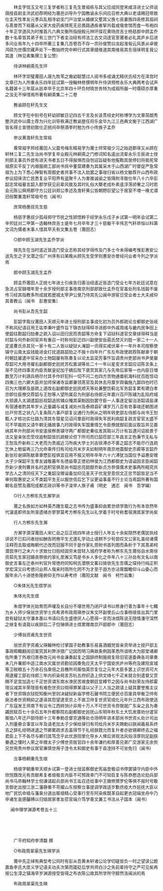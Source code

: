 <!-- { "loadSidebar": true } -->
　　林圭字信玉又号三复学者称三复先生曽祖栋与其父应成同登宋咸淳进士父师说荫授县尉圭洪武初荐明经为莆邑训导升宁国教谕永乐间应召修大典以老请赐冠带致仕圭天性孝友元季兵乱相寻幼支门戸治堂从婚嫁又塟其父族七丧妻族四丧修其祖祠与髙曽而下祖墓从父家大疫药疾殡死无忌畏路遇疾者挈共载或偕舍馆而食一布袍四十年正学道风为时推首凡六典文衡所指授殿元林环探花黄旸庶吉士杨慈郎中顾孟乔数十名辈皆其弟子有三世门下者圭治经有师法工古文词逹官至莆者必礼其庐乡后进多问业焉年九十四卒所著三复集几百卷百不存一宗孙俊赞曰龙起淮甸云风景从卓彼鸿硕为世儒宗藏声处下一教始终完中粹行式其章缝维道其南维易其东徂徕明复我公其逢（林见素集撰三复公赞）

　　侍讲林絅斋先生环

　　林环字崇璧莆田人唐九牧苇之裔幼聪慧过人阅书多成诵尤精伏氏经方在泽宫时文章已为人所重永乐四年廷试第一授翰林修撰明年升侍讲预修永乐大典两考会试声名籍甚十三年扈从廵幸卒于北京年四十环负材晓世务特为成祖所器一时儒硕亦厚重之没无不悼惜焉所著有絅斋集二十二卷

　　教谕顾在轩先生文

　　顾文字在中别号在轩幼颕敏日记四五千言及长该贯经史时称博学为文章简朗秀整洪武中以儒士荐为兴化训导秩满迁教谕歴任将乐金华九江三邑典文衡于江西湖广皆名得士宣徳初致仕正统间卒祭酒李时勉为作小传族子孟乔

　　参议黄澹轩先生常祖

　　黄常祖字邦经莆田人父震号梅东精易学为莆士师常祖少习之始逰郡庠又从顾在轩林三复二先生治尚书学复卒业殿元林絅斋之门修词知名逺出流辈永乐壬辰进士授刑部主事员外尝有进天书者五日不得报惧而自刎诏旨疑有他寃鞫其居停妇将抵死常祖原实平反丁内艰服阕工部尚书呉中董营建奏为其属采木于山西湖广时督促严急常祖为上为下悉心殚智有周御史者共事不法入劾罢之事竣归省以杨文敏荐升山西布政参议招徕流亡民悉复业平阳界有盗聚千人为害推诚谕之皆降附寻致仕年八十六卒彭韶志常祖墓言韶入郡学获见前辈风致及其时礼俗大槩老成朴素逺浮荡骄奢之习时若会元陈公舜用郡守方公廷训郑公季述及澹轩黄公皆朝野巨望公于居室不増一椽尤谓旧俗繁重澹轩常祖号也（闽书）

　　庶常杨惠叔先生慈

　　杨慈字惠叔少孤母郑守节抚之性颕悟粹于经学永乐戊子乡试第一明年会试第二辛夘廷对二甲第一选翰林庶吉士是年七月卒年才三十慈躯干丰伟志气轩昻恒以科第文词为儒者末事人惜其早夭有文集五卷（莆田志）

　　○郎中顾玉湖先生孟乔学派

　　按先生在当时逺近皆造门受业志称其经学得传及门多士今未得编考惟彭惠安公送先生之子文潜之任广州序有曰某晚从顾先生受学则惠安亦曽经问业者今列之学派焉

　　郎中顾玉湖先生孟乔

　　顾孟乔莆田人正统七年进士引疾告归善治经逺近皆造门受业七年方赴廷试意在急流占官録増年至十余岁授刑部主事改南京刑部郎致仕孟乔在官虽处刑名钱榖不废传习经其指教多所成就若歴城太宰尹公旻乃侍其先公闽中游宦日受业者士大夫咸仰其善教云（闽书　彭惠安集）

　　尚书彭从吾先生韶

　　彭韶字鳯仪莆田人天顺元年进士授刑部主事成化初为员外郎疏论佥都御史张岐不称风纪请召用王竑李秉叶盛忤旨下锦衣狱得释寻进郎中外戚周彧与畿内民争田上使韶往勘韶归劾奏之疏入诏以田归民而责韶等方命复下诏狱科道官交章捄得释当是时韶与何乔新同官并有重召一时称何彭迁四川副使安岳扈氏焚灭刘姓一家二十一人定逺曹氏杀其兄一家十有二人皆以疑狱乆淹韶一讯得实咸伏辜十一年升本司按察使镇守云南太监钱能进金灯扰道路韶劾之不报十四年升广东左布政使疏荐陈献章于朝时朝廷屡遣中官采办土物韶屡有陈奏复以论太监梁芳事忤旨调贵州吏部尚书尹旻屡荐韶可大用寻擢右副都御史廵抚苏松嘉湖等处二十一年以星变求言韶应诏陈言条上渐不见终四事言内臣贡献皇妃加于嫡后陛下褒赏其家几与先帝后家等一也内臣日増数至万计利源兵柄尽付其手作奸犯科一切不问二也四方贡物通畨航海科扰百姓惊动四夷三也六卿大臣并加师保诸寺监卿兼领髙官及其休去月廪岁舆徧施凢鄙四也时已召为大理卿及是疏上道改右副都御史廵抚顺天等处兼整饬蓟北军务韶复累有建白孝宗即位臣僚交荐韶与王恕等人望所属召为刑部右侍郎元年嘉兴百戸陈辅为乱陷府城大掠遁入太湖遣韶廵视韶追败辅众殱其渠魁因劾罢守臣一人事遂定留治浙韶请盐课有宿逋者酌其年岁乆近量蠲与减复减处州及泰顺县矿课岁万八百有竒事竣还朝图进灶戸穷苦之状凢八复条陈六事戸部复议通行为例从之明年转吏部左侍郎与尚书王恕甄人才核功实仕路为清其冬彗星见诏问羣臣时政得失军民利病韶复疏言宦官太盛不可不早裁损又请午朝无循故事凢时政得失军国重情乞令臣僚就御前面议取旨并见嘉纳其年升刑部尚书安逺侯栁景镇守两广都御史秦纮发其赃以万计有旨逮问诏抵景于法又皇亲张峦茔坟逾制韶皆抗疏极论但下所司而已韶莅部三年昌言正色秉节无私与王恕及乔新称三大老而为贵戚近习所疾大学士刘吉徐溥亦不善之韶志不能尽行连疏乞休上勉留再三乃允命乘传归有司给月米岁夫如制明年南京地震御史宗彛等言韶乔新张珍谢铎陈献章章懋彭程俱宜召用不报又明年卒年六十六溥犹当国仅予谥惠安赠太子少保韶平生孝友诚敬暮年名徳益尊正徳初林俊为江西都御史为请谥因言臣闻韶乔新少隶刑曹并名时选积官俱至尚书韶忠亮懿醇乔新贞方恭慎儒术吏事两所精究共学古人之清同任天下之重韶没赠谥备加仰见圣天子优宠至意但文正忠节韶皆足当不审何取惠安之义不类韶平生无以服世信后乞下议更谥事虽不行士论当焉韶所著有国朝名臣赞及莆阳成都志政训等书子浚举人族子甫（明史　通志　闽书　吾学编）

　　○行人方栁东先生澥学派

　　莆之名族如方如林英杰踵生载之志书传为盛事抑由累世绩学敦行为有本欤然年代寖逺即师友所渐遗绪亦寥寥莫考方栁东先生以礼学着于时号称耆宿溯其家学尚矣

　　行人方栁东先生澥

　　方澥字源深莆田人宋仁岳之后正统四年进士授行人年五十余矣隠然老儒犹执经讲说不已扣问者纷如酬告罔倦平生尤邃礼学动止语黙不少茍尝叹文公家礼虽经诸儒注释而去取或晦朝代迁改而冠服不同于是作家礼旁附书首列图而条析于下其髙弟柯潜尝序行之未六十求致仕归抱经固穷未尝轻入城府学者称为栁东先生莆俗自水南徐资茹先生家冠婚丧祭依约家礼至澥又笃是书乡人多化之卒年八十三孙岳有文名以南御史言事左迁泰州判官升常徳府同知柯氏潜祭文畧曰猗欤先生吾儒之琛持行纯正积学宏深又曰考徳问业邦人偕来时雨所化罔不为才至于遐方亦沾膏馥瞻仰斗山委心而服年余八十进徳弥隆俯仰无怍以寿考终（莆阳文献　闽书　柯竹岩集）

　　○朱体光先生煜学派

　　朱体光先生煜

　　朱煜字体光始育而声嗄及长自分不堪世用乃闭戸读书以修身行善为事年十七輙为乡人师少保翁世资学士呉希贤布政周瑛参议朱文环副使丘山佥事杨琅皆出其门里尝有疑狱太守潘本愚以书请曰先生盛徳厌人心愿得一言而决煜陈说无隠情潘守深然之继复有请竟以疾辞后二子恺悌俱进士煜累赠南京戸部郎中（莆田志）

　　少傅翁资甫先生世资

　　翁世资字资甫父瑛翰林检讨掌国子助教事乐易喜酒姻党皆亲资举进士授戸部主事政暇輙翻阅旧案究其利弊渉猎广记因而明习典故条例因革悉所谙练大为部堂诸卿佐所重丁外艰归景泰改元尚书金濓奏起复之固辞终制服阕复除旧官遂委典各司章奏未几升署郎中适江南水灾属世资勘验因奏免应天太平宁国安庆庐州等府及建阳宣城等卫税粮五十万余石刍束倍之且檄所司赈恤英宗复位之元年大臣多罢上识世资可大用遂擢工部右侍郎三年内织染局言苏杭五府织造上供文绮七千疋未就合别遣督又赏赐不足宜加造七千疋世资谓东南水潦民苦艰食朝廷宜樽节之因与尚书赵荣左侍郎霍瑄议减其半荣瑄皆有难色世资曰倘得罪某请以父子三人当之疏请上疑其要誉推主议者下世资锦衣狱贬知衡州至则决疑狱新庙学修石皷书院立便民仓百废具举衡卫帅有戾法者世资稍抑之遂诬其怨望逮至京上不直卫帅复世资官成化元年升江西布政使适广东寇发王师南下有议令江西转饷计非用十万人不可世资令赍银就广东籴之且为奏蠲民赋百七十余石五年升都察院右副都御史廵抚山东明年秋东土大饥发廪劝分遣官赈恤八年迁戸部侍郎十三年奉勅总督京通等处仓场明年进本部尚书世资乆处计司出入剂量悬合事宜以年及请老加太子少保给驿归有司给月米岁夫赐勅曰朕闻羲易系终吉之辞礼经明进退之节卿累疏求去盖得节于礼经朕既允而复升者亦欲锡卿终吉之福君臣上下不各尽与卿归其笃念乎此优游田里化导乡人俾后贤观法风俗淳厚则足副朕眷遇之懐时人荣之卒赠太子少傅世资居官四十余年谦约和厚善兄弟广交游家无余赀兄世用贵州参议居官亷慎世用子淕令太和御史有事于县淕持不可坐免归（闽书）

　　佥事杨朝重先生琅

　　杨琅字朝重举天顺乡试第一登进士授监察御史宪庙登极诏书停罢镇守内臣中外欣悦既改元有贡献希复者琅极言内臣不可预政幸门不可轻启复与陈恭愍选论劾兵部尚书马昻翰林学士倪谦请起兵部尚书王竑召还给事中王徽修撰罗伦等俱不报时号敢言御史出按江浙二藩静重不苛擢山东按察佥事提调学政适岁歉疠疫大作廵抚大臣以地广民饥命琅与藩臬分道出赈琅精心受事行至东阿染疾既革自起更衣冠端坐舟中乃卒诸生哀感醵赙以归琅居家孝友莅官端介笃学善文兼工书法从子国本（闽书） 

　
闽中理学渊源考卷五十三

　

　　

　　广平府知府李清馥 撰

　　○布政周翠渠先生瑛学派

　　莆中先正绰有典型考公同时有彭从吾黄未轩诸公论学切磋皆负一时之望读公题嘉鱼李氏大厓义学记语夫功夫次第而箴砭后学共师白沙之失前辈持守之严可见矣再按公生漳之镇海早岁渊源授受皆得之布衣陈公故其所学所守醇然洛闽派的焉

　　布政周翠渠先生瑛

